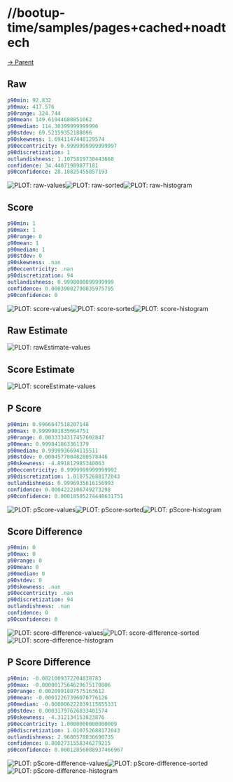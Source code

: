 
# //bootup-time/samples/pages+cached+noadtech

[→ Parent](../..)


## Raw


```yaml
p90min: 92.832
p90max: 417.576
p90range: 324.744
p90mean: 149.61944680851062
p90median: 114.30399999999996
p90stdev: 69.52159352188096
p90skewness: 1.6941147448129574
p90eccentricity: 0.9999999999999997
p90discretization: 1
outlandishness: 1.1075819730443668
confidence: 34.44071989877181
p90confidence: 28.10825455857193

```

![PLOT: raw-values](./raw/values.svg)![PLOT: raw-sorted](./raw/sorted.svg)![PLOT: raw-histogram](./raw/histogram.svg)
## Score


```yaml
p90min: 1
p90max: 1
p90range: 0
p90mean: 1
p90median: 1
p90stdev: 0
p90skewness: .nan
p90eccentricity: .nan
p90discretization: 94
outlandishness: 0.9998000099999999
confidence: 0.00039002790835975795
p90confidence: 0

```

![PLOT: score-values](./score/values.svg)![PLOT: score-sorted](./score/sorted.svg)![PLOT: score-histogram](./score/histogram.svg)
## Raw Estimate

![PLOT: rawEstimate-values](./rawEstimate/values.svg)
## Score Estimate

![PLOT: scoreEstimate-values](./scoreEstimate/values.svg)
## P Score


```yaml
p90min: 0.9966647518207148
p90max: 0.9999981835664751
p90range: 0.0033334317457602847
p90mean: 0.999841863361379
p90median: 0.9999936694115511
p90stdev: 0.00045770048280578446
p90skewness: -4.891812985340063
p90eccentricity: 0.9999999999999992
p90discretization: 1.010752688172043
outlandishness: 0.9996935616156993
confidence: 0.0004222106749273298
p90confidence: 0.00018505274448631751

```

![PLOT: pScore-values](./pScore/values.svg)![PLOT: pScore-sorted](./pScore/sorted.svg)![PLOT: pScore-histogram](./pScore/histogram.svg)
## Score Difference


```yaml
p90min: 0
p90max: 0
p90range: 0
p90mean: 0
p90median: 0
p90stdev: 0
p90skewness: .nan
p90eccentricity: .nan
p90discretization: 94
outlandishness: .nan
confidence: 0
p90confidence: 0

```

![PLOT: score-difference-values](./score-difference/values.svg)![PLOT: score-difference-sorted](./score-difference/sorted.svg)![PLOT: score-difference-histogram](./score-difference/histogram.svg)
## P Score Difference


```yaml
p90min: -0.0021009372204838783
p90max: -0.0000017564629675170806
p90range: 0.0020991807575163612
p90mean: -0.00012267396078776126
p90median: -0.000006222039115655331
p90stdev: 0.00031797626833401574
p90skewness: -4.312134153823876
p90eccentricity: 1.0000000000000009
p90discretization: 1.010752688172043
outlandishness: 2.9680578036690735
confidence: 0.0002731558346279215
p90confidence: 0.00012856088937466967

```

![PLOT: pScore-difference-values](./pScore-difference/values.svg)![PLOT: pScore-difference-sorted](./pScore-difference/sorted.svg)![PLOT: pScore-difference-histogram](./pScore-difference/histogram.svg)